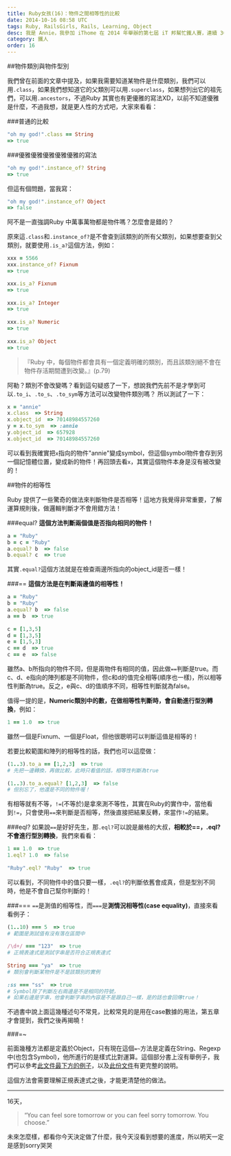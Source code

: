 ```yaml
---
title: Ruby女孩(16)：物件之間相等性的比較
date: 2014-10-16 08:58 UTC
tags: Ruby, RailsGirls, Rails, Learning, Object
desc: 我是 Annie，我參加 iThome 在 2014 年舉辦的第七屆 iT 邦幫忙鐵人賽，連續 30 天不中斷地記錄自己學習 Ruby 的歷程，這一系列 30 篇文章，推薦給跟我一樣初學 Ruby 約半年的朋友參考。
category: 鐵人
order: 16
---
```


##物件類別與物件型別

我們曾在前面的文章中提及，如果我需要知道某物件是什麼類別，我們可以用`.class`，如果我們想知道它的父類別可以用`.superclass`，如果想列出它的祖先們，可以用`.ancestors`，不過Ruby 其實也有更優雅的寫法XD，以前不知道優雅是什麼，不過我想，就是更人性的方式吧，大家來看看：

###普通的比較

~~~ruby
"oh my god!".class == String  
=> true  
~~~

###優雅優雅優雅優雅優雅的寫法

~~~ruby
"oh my god!".instance_of? String  
=> true  
~~~

但這有個問題，當我寫：

~~~ruby
"oh my god!".instance_of? Object  
=> false  
~~~

阿不是一直強調Ruby 中萬事萬物都是物件嗎？怎麼會是錯的？

原來這`.class`和`.instance_of?`是不會查到該類別的所有父類別，如果想要查到父類別，就要使用`.is_a?`這個方法，例如：

~~~ruby
xxx = 5566  
xxx.instance_of? Fixnum  
=> true  

xxx.is_a? Fixnum  
=> true  
  
xxx.is_a? Integer  
=> true  
  
xxx.is_a? Numeric  
=> true  
  
xxx.is_a? Object  
=> true  
~~~

> 『Ruby 中，每個物件都會具有一個定義明確的類別，而且該類別絕不會在物件存活期間遭到改變。』(p.79)

阿勒？類別不會改變嗎？看到這句疑惑了一下，想說我們先前不是才學到可以`.to_i`、`.to_s`、`.to_sym`等方法可以改變物件類別嗎？
所以測試了一下：

~~~ruby
x = "annie"  
x.class  => String  
x.object_id  => 70148984557260  
y = x.to_sym  => :annie  
y.object_id  => 657928  
x.object_id  => 70148984557260  
~~~

可以看到我確實把`x`指向的物件"annie"變成symbol，但這個symbol物件會存到另一個記憶體位置，變成新的物件！再回頭去看`x`，其實這個物件本身是沒有被改變的！

##物件的相等性

Ruby 提供了一些驚奇的做法來判斷物件是否相等！這地方我覺得非常重要，了解運算規則後，做邏輯判斷才不會用錯方法！

###equal?
**這個方法判斷兩個值是否指向相同的物件！**

~~~ruby
a = "Ruby"  
b = c = "Ruby"  
a.equal? b  => false  
b.equal? c  => true  
~~~

其實`.equal?`這個方法就是在檢查兩邊所指向的object_id是否一樣！

###==
**這個方法是在判斷兩邊值的相等性！**

~~~ruby
a = "Ruby"  
b = "Ruby"  
a.equal? b  => false  
a == b  => true  
  
c = [1,3,5]  
d = [1,3,5]  
e = [1,5,3]  
c == d  => true  
c == e  => false  
~~~

雖然a、b所指向的物件不同，但是兩物件有相同的值，因此做`==`判斷是true。而c、d、e指向的陣列都是不同物件，但c和d的值完全相等(順序也一樣)，所以相等性判斷為true。反之，e與c、d的值順序不同，相等性判斷就為false。

值得一提的是，**Numeric類別中的數，在做相等性判斷時，會自動進行型別轉換**，例如：

~~~ruby
1 == 1.0  => true  
~~~

雖然一個是Fixnum、一個是Float，但他很聰明可以判斷這值是相等的！

若要比較範圍和陣列的相等性的話，我們也可以這麼做：

~~~ruby
(1..3).to_a == [1,2,3]  => true  
# 先把一邊轉換，再做比較，此時只看值的話，相等性判斷為true  
  
(1..3).to_a.equal? [1,2,3]  => false  
# 但別忘了，他還是不同的物件喔！  
~~~

有相等就有不等，`!=`(不等於)是拿來測不等性，其實在Ruby的實作中，當他看到`!=`，只會使用`==`來判斷是否相等，然後直接把結果反轉，來當作`!=`的結果。

###eql?
如果說`==`是好好先生，那`.eql?`可以說是嚴格的大叔，**相較於==，.eql?不會進行型別轉換**，我們來看看：

~~~ruby
1 == 1.0  => true  
1.eql? 1.0  => false  
  
"Ruby".eql? "Ruby"  => true  
~~~

可以看到，不同物件中的值只要一樣，`.eql?`的判斷依舊會成真，但是型別不同時，他是不會自己幫你判斷的！

###===
`==`是測值的相等性，而`===`是**測情況相等性(case equality)**，直接來看看例子：

~~~ruby
(1..10) === 5  => true  
# 範圍是測試值有沒有落在區間中  
  
/\d+/ === "123"  => true  
# 正規表達式是測試字串是否符合正規表達式  
  
String === "ya"  => true  
# 類別會判斷某物件是不是該類別的實例  
  
:ss === "ss"  => true  
# Symbol除了判斷左右兩邊是不是相同的符號，
# 如果右邊是字串，他會判斷字串的內容是不是跟自己一樣，是的話也會回傳true！  
~~~

不過書中說上面這幾種述句不常見，比較常見的是用在case數據的用法，第五章才會提到，我們之後再揭曉！

###=~

前面幾種方法都是定義於Object，只有現在這個`=~`方法是定義在String、Regexp中(也包含Symbol)，他所進行的是樣式比對運算。這個部分書上沒有舉例子，我們可以參考[此文件最下方的例子](http://guides.ruby.tw/ruby/regexp.html)，以及[此份文件](http://wiki.plweb.org/?title=Ruby/Chapter&oldid=29360)有更完整的說明。

這個方法會需要理解正規表達式之後，才能更清楚他的做法。

---

16天，

> “You can feel sore tomorrow or you can feel sorry tomorrow. You choose.”

未來怎麼樣，都看你今天決定做了什麼，我今天沒看到想要的進度，所以明天一定是感到sorry哭哭
